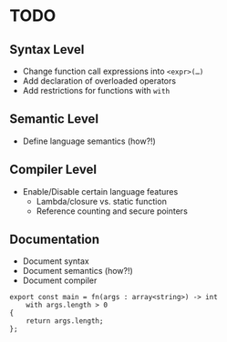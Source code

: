 # TODO

## Syntax Level
- Change function call expressions into `<expr>(…)`
- Add declaration of overloaded operators
- Add restrictions for functions with `with`

## Semantic Level
- Define language semantics (how?!)

## Compiler Level
- Enable/Disable certain language features
	- Lambda/closure vs. static function
	- Reference counting and secure pointers

## Documentation
- Document syntax
- Document semantics (how?!)
- Document compiler
	
```
export const main = fn(args : array<string>) -> int
	with args.length > 0
{
	return args.length;
};
```